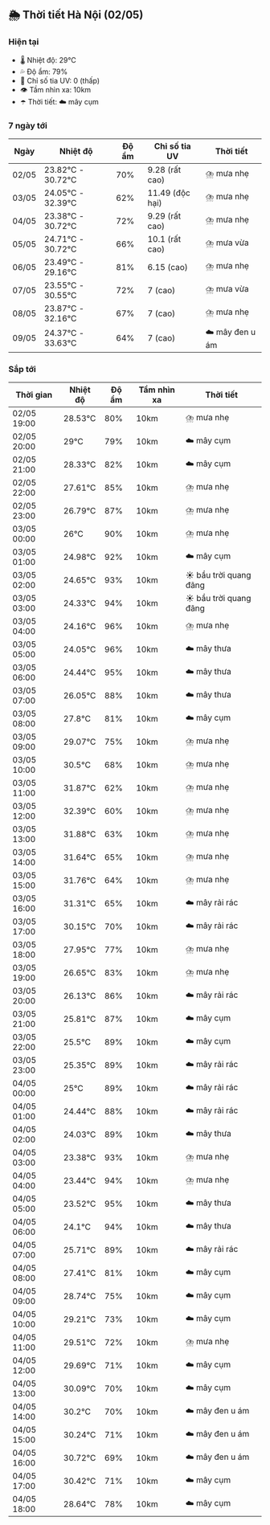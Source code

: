 ## 🌦️ Thời tiết Hà Nội (02/05)

### Hiện tại

- 🌡️ Nhiệt độ: 29℃
- 💦 Độ ẩm: 79%
- 🌟 Chỉ số tia UV: 0 (thấp)
- 👁️ Tầm nhìn xa: 10km
- ☂️ Thời tiết: ☁️ mây cụm

### 7 ngày tới

| Ngày | Nhiệt độ | Độ ẩm | Chỉ số tia UV | Thời tiết |
| --- | --- | --- | --- | --- |
| 02/05 | 23.82℃ - 30.72℃ | 70% | 9.28 (rất cao) | ⛈️ mưa nhẹ |
| 03/05 | 24.05℃ - 32.39℃ | 62% | 11.49 (độc hại) | ⛈️ mưa nhẹ |
| 04/05 | 23.38℃ - 30.72℃ | 72% | 9.29 (rất cao) | ⛈️ mưa nhẹ |
| 05/05 | 24.71℃ - 30.72℃ | 66% | 10.1 (rất cao) | ⛈️ mưa vừa |
| 06/05 | 23.49℃ - 29.16℃ | 81% | 6.15 (cao) | ⛈️ mưa nhẹ |
| 07/05 | 23.55℃ - 30.55℃ | 72% | 7 (cao) | ⛈️ mưa vừa |
| 08/05 | 23.87℃ - 32.16℃ | 67% | 7 (cao) | ⛈️ mưa nhẹ |
| 09/05 | 24.37℃ - 33.63℃ | 64% | 7 (cao) | ☁️ mây đen u ám |

### Sắp tới

| Thời gian | Nhiệt độ | Độ ẩm | Tầm nhìn xa | Thời tiết |
| --- | --- | --- | --- | --- |
| 02/05 19:00 | 28.53℃ | 80% | 10km | ⛈️ mưa nhẹ |
| 02/05 20:00 | 29℃ | 79% | 10km | ☁️ mây cụm |
| 02/05 21:00 | 28.33℃ | 82% | 10km | ☁️ mây cụm |
| 02/05 22:00 | 27.61℃ | 85% | 10km | ⛈️ mưa nhẹ |
| 02/05 23:00 | 26.79℃ | 87% | 10km | ⛈️ mưa nhẹ |
| 03/05 00:00 | 26℃ | 90% | 10km | ⛈️ mưa nhẹ |
| 03/05 01:00 | 24.98℃ | 92% | 10km | ☁️ mây cụm |
| 03/05 02:00 | 24.65℃ | 93% | 10km | ☀️ bầu trời quang đãng |
| 03/05 03:00 | 24.33℃ | 94% | 10km | ☀️ bầu trời quang đãng |
| 03/05 04:00 | 24.16℃ | 96% | 10km | ⛈️ mưa nhẹ |
| 03/05 05:00 | 24.05℃ | 96% | 10km | ☁️ mây thưa |
| 03/05 06:00 | 24.44℃ | 95% | 10km | ☁️ mây thưa |
| 03/05 07:00 | 26.05℃ | 88% | 10km | ☁️ mây thưa |
| 03/05 08:00 | 27.8℃ | 81% | 10km | ☁️ mây cụm |
| 03/05 09:00 | 29.07℃ | 75% | 10km | ⛈️ mưa nhẹ |
| 03/05 10:00 | 30.5℃ | 68% | 10km | ⛈️ mưa nhẹ |
| 03/05 11:00 | 31.87℃ | 62% | 10km | ⛈️ mưa nhẹ |
| 03/05 12:00 | 32.39℃ | 60% | 10km | ⛈️ mưa nhẹ |
| 03/05 13:00 | 31.88℃ | 63% | 10km | ⛈️ mưa nhẹ |
| 03/05 14:00 | 31.64℃ | 65% | 10km | ⛈️ mưa nhẹ |
| 03/05 15:00 | 31.76℃ | 64% | 10km | ⛈️ mưa nhẹ |
| 03/05 16:00 | 31.31℃ | 65% | 10km | ☁️ mây rải rác |
| 03/05 17:00 | 30.15℃ | 70% | 10km | ☁️ mây rải rác |
| 03/05 18:00 | 27.95℃ | 77% | 10km | ⛈️ mưa nhẹ |
| 03/05 19:00 | 26.65℃ | 83% | 10km | ⛈️ mưa nhẹ |
| 03/05 20:00 | 26.13℃ | 86% | 10km | ☁️ mây rải rác |
| 03/05 21:00 | 25.81℃ | 87% | 10km | ☁️ mây cụm |
| 03/05 22:00 | 25.5℃ | 89% | 10km | ☁️ mây cụm |
| 03/05 23:00 | 25.35℃ | 89% | 10km | ☁️ mây rải rác |
| 04/05 00:00 | 25℃ | 89% | 10km | ☁️ mây rải rác |
| 04/05 01:00 | 24.44℃ | 88% | 10km | ☁️ mây rải rác |
| 04/05 02:00 | 24.03℃ | 89% | 10km | ☁️ mây thưa |
| 04/05 03:00 | 23.38℃ | 93% | 10km | ⛈️ mưa nhẹ |
| 04/05 04:00 | 23.44℃ | 94% | 10km | ⛈️ mưa nhẹ |
| 04/05 05:00 | 23.52℃ | 95% | 10km | ☁️ mây thưa |
| 04/05 06:00 | 24.1℃ | 94% | 10km | ☁️ mây thưa |
| 04/05 07:00 | 25.71℃ | 89% | 10km | ☁️ mây rải rác |
| 04/05 08:00 | 27.41℃ | 81% | 10km | ☁️ mây cụm |
| 04/05 09:00 | 28.74℃ | 75% | 10km | ☁️ mây cụm |
| 04/05 10:00 | 29.21℃ | 73% | 10km | ☁️ mây cụm |
| 04/05 11:00 | 29.51℃ | 72% | 10km | ⛈️ mưa nhẹ |
| 04/05 12:00 | 29.69℃ | 71% | 10km | ☁️ mây cụm |
| 04/05 13:00 | 30.09℃ | 70% | 10km | ☁️ mây cụm |
| 04/05 14:00 | 30.2℃ | 70% | 10km | ☁️ mây đen u ám |
| 04/05 15:00 | 30.24℃ | 71% | 10km | ☁️ mây đen u ám |
| 04/05 16:00 | 30.72℃ | 69% | 10km | ☁️ mây đen u ám |
| 04/05 17:00 | 30.42℃ | 71% | 10km | ☁️ mây cụm |
| 04/05 18:00 | 28.64℃ | 78% | 10km | ☁️ mây cụm |
